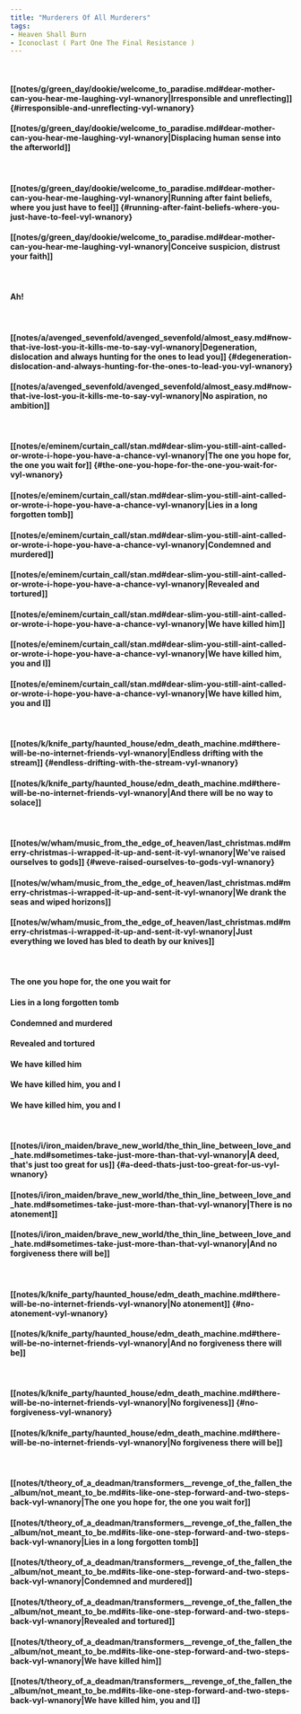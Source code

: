 ```yaml
---
title: "Murderers Of All Murderers"
tags:
- Heaven Shall Burn
- Iconoclast ( Part One The Final Resistance )
---
```

&nbsp;
#### [[notes/g/green_day/dookie/welcome_to_paradise.md#dear-mother-can-you-hear-me-laughing-vyl-wnanory|Irresponsible and unreflecting]] {#irresponsible-and-unreflecting-vyl-wnanory}
#### [[notes/g/green_day/dookie/welcome_to_paradise.md#dear-mother-can-you-hear-me-laughing-vyl-wnanory|Displacing human sense into the afterworld]]
&nbsp;
#### [[notes/g/green_day/dookie/welcome_to_paradise.md#dear-mother-can-you-hear-me-laughing-vyl-wnanory|Running after faint beliefs, where you just have to feel]] {#running-after-faint-beliefs-where-you-just-have-to-feel-vyl-wnanory}
#### [[notes/g/green_day/dookie/welcome_to_paradise.md#dear-mother-can-you-hear-me-laughing-vyl-wnanory|Conceive suspicion, distrust your faith]]
&nbsp;
#### Ah!
&nbsp;
#### [[notes/a/avenged_sevenfold/avenged_sevenfold/almost_easy.md#now-that-ive-lost-you-it-kills-me-to-say-vyl-wnanory|Degeneration, dislocation and always hunting for the ones to lead you]] {#degeneration-dislocation-and-always-hunting-for-the-ones-to-lead-you-vyl-wnanory}
#### [[notes/a/avenged_sevenfold/avenged_sevenfold/almost_easy.md#now-that-ive-lost-you-it-kills-me-to-say-vyl-wnanory|No aspiration, no ambition]]
&nbsp;
#### [[notes/e/eminem/curtain_call/stan.md#dear-slim-you-still-aint-called-or-wrote-i-hope-you-have-a-chance-vyl-wnanory|The one you hope for, the one you wait for]] {#the-one-you-hope-for-the-one-you-wait-for-vyl-wnanory}
#### [[notes/e/eminem/curtain_call/stan.md#dear-slim-you-still-aint-called-or-wrote-i-hope-you-have-a-chance-vyl-wnanory|Lies in a long forgotten tomb]]
#### [[notes/e/eminem/curtain_call/stan.md#dear-slim-you-still-aint-called-or-wrote-i-hope-you-have-a-chance-vyl-wnanory|Condemned and murdered]]
#### [[notes/e/eminem/curtain_call/stan.md#dear-slim-you-still-aint-called-or-wrote-i-hope-you-have-a-chance-vyl-wnanory|Revealed and tortured]]
#### [[notes/e/eminem/curtain_call/stan.md#dear-slim-you-still-aint-called-or-wrote-i-hope-you-have-a-chance-vyl-wnanory|We have killed him]]
#### [[notes/e/eminem/curtain_call/stan.md#dear-slim-you-still-aint-called-or-wrote-i-hope-you-have-a-chance-vyl-wnanory|We have killed him, you and I]]
#### [[notes/e/eminem/curtain_call/stan.md#dear-slim-you-still-aint-called-or-wrote-i-hope-you-have-a-chance-vyl-wnanory|We have killed him, you and I]]
&nbsp;
#### [[notes/k/knife_party/haunted_house/edm_death_machine.md#there-will-be-no-internet-friends-vyl-wnanory|Endless drifting with the stream]] {#endless-drifting-with-the-stream-vyl-wnanory}
#### [[notes/k/knife_party/haunted_house/edm_death_machine.md#there-will-be-no-internet-friends-vyl-wnanory|And there will be no way to solace]]
&nbsp;
#### [[notes/w/wham/music_from_the_edge_of_heaven/last_christmas.md#merry-christmas-i-wrapped-it-up-and-sent-it-vyl-wnanory|We've raised ourselves to gods]] {#weve-raised-ourselves-to-gods-vyl-wnanory}
#### [[notes/w/wham/music_from_the_edge_of_heaven/last_christmas.md#merry-christmas-i-wrapped-it-up-and-sent-it-vyl-wnanory|We drank the seas and wiped horizons]]
#### [[notes/w/wham/music_from_the_edge_of_heaven/last_christmas.md#merry-christmas-i-wrapped-it-up-and-sent-it-vyl-wnanory|Just everything we loved has bled to death by our knives]]
&nbsp;
#### The one you hope for, the one you wait for
#### Lies in a long forgotten tomb
#### Condemned and murdered
#### Revealed and tortured
#### We have killed him
#### We have killed him, you and I
#### We have killed him, you and I
&nbsp;
#### [[notes/i/iron_maiden/brave_new_world/the_thin_line_between_love_and_hate.md#sometimes-take-just-more-than-that-vyl-wnanory|A deed, that's just too great for us]] {#a-deed-thats-just-too-great-for-us-vyl-wnanory}
#### [[notes/i/iron_maiden/brave_new_world/the_thin_line_between_love_and_hate.md#sometimes-take-just-more-than-that-vyl-wnanory|There is no atonement]]
#### [[notes/i/iron_maiden/brave_new_world/the_thin_line_between_love_and_hate.md#sometimes-take-just-more-than-that-vyl-wnanory|And no forgiveness there will be]]
&nbsp;
#### [[notes/k/knife_party/haunted_house/edm_death_machine.md#there-will-be-no-internet-friends-vyl-wnanory|No atonement]] {#no-atonement-vyl-wnanory}
#### [[notes/k/knife_party/haunted_house/edm_death_machine.md#there-will-be-no-internet-friends-vyl-wnanory|And no forgiveness there will be]]
&nbsp;
#### [[notes/k/knife_party/haunted_house/edm_death_machine.md#there-will-be-no-internet-friends-vyl-wnanory|No forgiveness]] {#no-forgiveness-vyl-wnanory}
#### [[notes/k/knife_party/haunted_house/edm_death_machine.md#there-will-be-no-internet-friends-vyl-wnanory|No forgiveness there will be]]
&nbsp;
#### [[notes/t/theory_of_a_deadman/transformers__revenge_of_the_fallen_the_album/not_meant_to_be.md#its-like-one-step-forward-and-two-steps-back-vyl-wnanory|The one you hope for, the one you wait for]]
#### [[notes/t/theory_of_a_deadman/transformers__revenge_of_the_fallen_the_album/not_meant_to_be.md#its-like-one-step-forward-and-two-steps-back-vyl-wnanory|Lies in a long forgotten tomb]]
#### [[notes/t/theory_of_a_deadman/transformers__revenge_of_the_fallen_the_album/not_meant_to_be.md#its-like-one-step-forward-and-two-steps-back-vyl-wnanory|Condemned and murdered]]
#### [[notes/t/theory_of_a_deadman/transformers__revenge_of_the_fallen_the_album/not_meant_to_be.md#its-like-one-step-forward-and-two-steps-back-vyl-wnanory|Revealed and tortured]]
#### [[notes/t/theory_of_a_deadman/transformers__revenge_of_the_fallen_the_album/not_meant_to_be.md#its-like-one-step-forward-and-two-steps-back-vyl-wnanory|We have killed him]]
#### [[notes/t/theory_of_a_deadman/transformers__revenge_of_the_fallen_the_album/not_meant_to_be.md#its-like-one-step-forward-and-two-steps-back-vyl-wnanory|We have killed him, you and I]]
